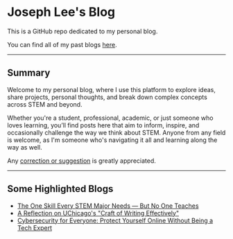 # Joseph Lee's Blog

This is a GitHub repo dedicated to my personal blog.

You can find all of my past blogs [here](https://jo2eph.github.io/blog/).

---

## Summary

Welcome to my personal blog, where I use this platform to explore ideas, share projects, personal thoughts, and break down complex concepts across STEM and beyond.

Whether you're a student, professional, academic, or just someone who loves learning, you’ll find posts here that aim to inform, inspire, and occasionally challenge the way we think about STEM. Anyone from any field is welcome, as I'm someone who's navigating it all and learning along the way as well.

Any [correction or suggestion](https://github.com/jo2eph/blog/issues/new) is greatly appreciated.

---

## Some Highlighted Blogs

- [The One Skill Every STEM Major Needs — But No One Teaches](https://jo2eph.github.io/blog/posts/2025/09_15_communication_skill/)
- [A Reflection on UChicago's "Craft of Writing Effectively"](https://jo2eph.github.io/blog/posts/2025/09_18_reflection_on_uchicago_writing/)
- [Cybersecurity for Everyone: Protect Yourself Online Without Being a Tech Expert](https://jo2eph.github.io/blog/posts/2025/09_22_cybersecurity_for_everyone/)
